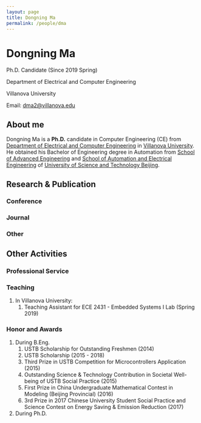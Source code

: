 ```yaml
---
layout: page
title: Dongning Ma
permalink: /people/dma
---
```


# Dongning Ma
Ph.D. Candidate (Since 2019 Spring)

Department of Electrical and Computer Engineering

Villanova University

Email: dma2@villanova.edu 

## About me
Dongning Ma is a **Ph.D.** candidate in Computer Engineering (CE) from [Department of Electrical and Computer Engineering](https://www1.villanova.edu/villanova/engineering/departments/ece.html) in [Villanova University](https://www1.villanova.edu/). He obtained his Bachelor of Engineering degree in Automation from [School of Advanced Engineering](http://ae.ustb.edu.cn/) and [School of Automation and Electrical Engineering](http://saee.ustb.edu.cn/) of [University of Science and Technology Beijing](https://http://ae.ustb.edu.cn/www.ustb.edu.cn).
## Research & Publication
### Conference
### Journal
### Other

## Other Activities
### Professional Service
### Teaching
1. In Villanova University:
	1. Teaching Assistant for ECE 2431 - Embedded Systems I Lab (Spring 2019)

### Honor and Awards
1. During B.Eng.
	1. USTB Scholarship for Outstanding Freshmen (2014)
	1. USTB Scholarship (2015 - 2018)
	1. Third Prize in USTB Competition for Microcontrollers Application (2015)
	1. Outstanding Science & Technology Contribution in Societal Well-being of USTB Social Practice (2015)
	1. First Prize in China Undergraduate Mathematical Contest in Modeling (Beijing Provincial) (2016)
	1. 3rd Prize in 2017 Chinese University Student Social Practice and Science Contest on Energy Saving & Emission Reduction (2017)
1. During Ph.D.

